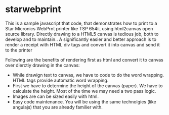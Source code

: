 # starwebprint
This is a sample javascript that code, that demonstrates how to print to a Star Micronics WebPrnt printer like TSP 654ii, using html2canvas open source library. Directly drawing to a HTML5 canvas is tedious job, both to develop and to maintain.. A significantly easier and better approach is to render a receipt with HTML div tags and convert it into canvas and send it to the printer

Following are the benefits of rendering first as html and convert it to canvas over dierctly drawing in the canvas:
* While drawign text to canvas, we have to code to do the word wrapping. HTML tags provide automatic word wrapping.
* First we have to determine the height of the canvas (paper). We have to calculate the height. Most of the time we may need a two pass logic.
* Images are can be sized easily with html.
* Easy code maintenance. You will be using the same technolgies (like angulajs) that you are already familier with.
